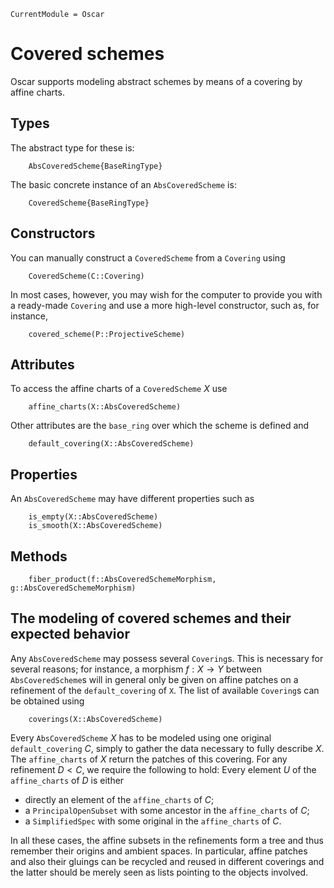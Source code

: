 ```@meta
CurrentModule = Oscar
```

# Covered schemes

Oscar supports modeling abstract schemes by means of a covering by affine charts. 

## Types
The abstract type for these is:
```@docs
    AbsCoveredScheme{BaseRingType}
```
The basic concrete instance of an `AbsCoveredScheme` is:
```@docs
    CoveredScheme{BaseRingType}
```

## Constructors
You can manually construct a `CoveredScheme` from a `Covering` using 
```@docs
    CoveredScheme(C::Covering)
```
In most cases, however, you may wish for the computer to provide you with a ready-made 
`Covering` and use a more high-level constructor, such as, for instance, 
```@docs
    covered_scheme(P::ProjectiveScheme)
```

## Attributes
To access the affine charts of a `CoveredScheme` $X$ use 
```@docs
    affine_charts(X::AbsCoveredScheme)
```
Other attributes are the `base_ring` over which the scheme is defined and 
```@docs
    default_covering(X::AbsCoveredScheme)
```

## Properties
An `AbsCoveredScheme` may have different properties such as 
```
    is_empty(X::AbsCoveredScheme)
    is_smooth(X::AbsCoveredScheme)
```

## Methods
```@docs
    fiber_product(f::AbsCoveredSchemeMorphism, g::AbsCoveredSchemeMorphism)
```

## The modeling of covered schemes and their expected behavior 

Any `AbsCoveredScheme` may possess several `Covering`s. This is necessary for 
several reasons; for instance, a morphism $f : X \to Y$ between `AbsCoveredScheme`s 
will in general only be given on affine patches on a refinement of the `default_covering` of `X`.
The list of available `Covering`s can be obtained using 
```@docs
    coverings(X::AbsCoveredScheme)
```
Every `AbsCoveredScheme` $X$ has to be modeled using one original `default_covering` $C$, simply 
to gather the data necessary to fully describe $X$. The `affine_charts` of $X$ return the 
patches of this covering. For any refinement $D < C$, we require the following to hold: 
Every element $U$ of the `affine_charts` of $D$ is either 

  * directly an element of the `affine_charts` of $C$;
  * a `PrincipalOpenSubset` with some ancestor in the `affine_charts` of $C$; 
  * a `SimplifiedSpec` with some original in the `affine_charts` of $C$.

In all these cases, the affine subsets in the refinements form a tree and thus remember 
their origins and ambient spaces. In particular, affine patches and also their gluings can be recycled 
and reused in different coverings and the latter should be merely seen as lists pointing 
to the objects involved. 

    
